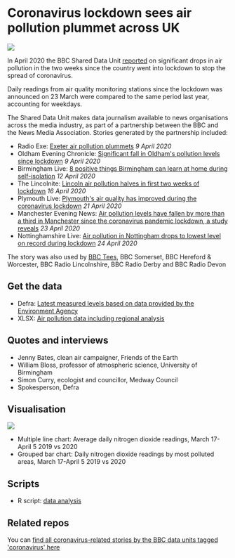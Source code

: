 # Coronavirus lockdown sees air pollution plummet across UK

![](https://ichef.bbci.co.uk/news/624/cpsprodpb/10171/production/_111650956_airpollution-nc.png)

In April 2020 the BBC Shared Data Unit [reported](https://www.bbc.co.uk/news/uk-england-52202974) on significant drops in air pollution in the two weeks since the country went into lockdown to stop the spread of coronavirus.

Daily readings from air quality monitoring stations since the lockdown was announced on 23 March were compared to the same period last year, accounting for weekdays.

The Shared Data Unit makes data journalism available to news organisations across the media industry, as part of a partnership between the BBC and the News Media Association. Stories generated by the partnership included:

* Radio Exe: [Exeter air pollution plummets](https://www.radioexe.co.uk/news-and-features/local-news/exeter-air-pollution-plummets/) *9 April 2020*
* Oldham Evening Chronicle: [Significant fall in Oldham's pollution levels since lockdown](https://www.oldham-chronicle.co.uk/news-features/139/main-news/133845/significant-fall-in-oldhams-pollution-levels-since-lockdown) *9 April 2020*
* Birmingham Live: [8 positive things Birmingham can learn at home during self-isolation](https://www.birminghammail.co.uk/news/midlands-news/8-positive-things-birmingham-can-17993907) *12 April 2020*
* The Lincolnite: [Lincoln air pollution halves in first two weeks of lockdown](https://thelincolnite.co.uk/2020/04/lincoln-air-pollution-halves-in-first-two-weeks-of-lockdown/) *16 April 2020*
* Plymouth Live: [Plymouth's air quality has improved during the coronavirus lockdown](https://www.plymouthherald.co.uk/news/plymouth-news/plymouths-air-quality-improved-during-4062035) *21 April 2020*
* Manchester Evening News: [Air pollution levels have fallen by more than a third in Manchester since the coronavirus pandemic lockdown, a study reveals](https://www.manchestereveningnews.co.uk/news/greater-manchester-news/air-pollution-fall-mancxhester-lockdown-18141155) *23 April 2020* 
* Nottinghamshire Live: [Air pollution in Nottingham drops to lowest level on record during lockdown](https://www.nottinghampost.com/news/local-news/air-pollution-nottingham-drops-lowest-4074617) *24 April 2020*

The story was also used by [BBC Tees](https://www.bbc.co.uk/news/uk-england-tees-52386582), BBC Somerset, BBC Hereford & Worcester, BBC Radio Lincolnshire, BBC Radio Derby and BBC Radio Devon

## Get the data 

* Defra: [Latest measured levels based on data provided by the Environment Agency](https://uk-air.defra.gov.uk/latest/currentlevels)
* XLSX: [Air pollution data including regional analysis](https://github.com/BBC-Data-Unit/Coronavirus-air-pollution/blob/master/air_pollution_2_weeks_since_lockdown.xlsx)

## Quotes and interviews

* Jenny Bates, clean air campaigner, Friends of the Earth 
* William Bloss, professor of atmospheric science, University of Birmingham
* Simon Curry, ecologist and councillor, Medway Council
* Spokesperson, Defra

## Visualisation

![](https://ichef.bbci.co.uk/news/624/cpsprodpb/C553/production/_111651505_no2-nc.png)

* Multiple line chart: Average daily nitrogen dioxide readings, March 17-April 5 2019 vs 2020
* Grouped bar chart: Daily nitrogen dioxide readings by most polluted areas, March 17-April 5 2019 vs 2020

## Scripts

* R script: [data analysis](https://github.com/BBC-Data-Unit/Coronavirus-air-pollution/blob/master/NO2_data_by_hour_march.R)


## Related repos

You can [find all coronavirus-related stories by the BBC data units tagged 'coronavirus' here](https://github.com/search?q=topic%3Acoronavirus+org%3ABBC-Data-Unit&type=Repositories)

